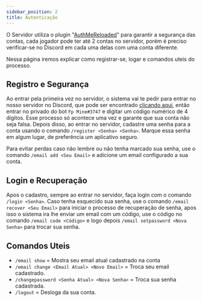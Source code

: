 ```yaml
---
sidebar_position: 2
title: Autenticação
---
```


O Servidor utiliza o plugin "[AuthMeReloaded](https://www.spigotmc.org/resources/authmereloaded.6269/)" para garantir a segurança das contas, cada jogador pode ter até 2 contas no servidor, porém é preciso verificar-se no Discord em cada uma delas com uma conta diferente.

Nessa página iremos explicar como registrar-se, logar e comandos uteis do processo.

## Registro e Segurança

Ao entrar pela primeira vez no servidor, o sistema vai te pedir para entrar no nosso servidor no Discord, que pode ser encontrado [clicando aqui](https://fpt.icu/discordMine), então entrar no privado do bot `Fp Mine#3747` e digitar um código numérico de 4 dígitos. Esse processo só acontece uma vez e garante que sua conta não seja falsa.
Depois disso, ao entrar no servidor, cadastre uma senha para a conta usando o comando `/register <Senha> <Senha>`. Marque essa senha em algum lugar, de preferência um aplicativo seguro.

Para evitar perdas caso não lembre ou não tenha marcado sua senha, use o comando `/email add <Seu Email>` e adicione um email configurado a sua conta.

## Login e Recuperação

Apos o cadastro, sempre ao entrar no servidor, faça login com o comando `/login <Senha>`. Caso tenha esquecido sua senha, use o comando `/email recover <Seu Email>` para iniciar o processo de recuperação de senha, apos isso o sistema ira lhe enviar um email com um código, use o código no comando `/email code <Código>` e logo depois `/email setpassword <Nova Senha>` para trocar sua senha.

## Comandos Uteis

- `/email show` = Mostra seu email atual cadastrado na conta
- `/email change <Email Atual> <Novo Email>` = Troca seu email cadastrado.
- `/changepassword <Senha Atual> <Nova Senha>` = Troca sua senha cadastrada.
- `/logout` = Desloga da sua conta.
